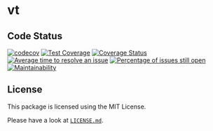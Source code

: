 # vt

## Code Status

[![codecov](https://codecov.io/gh/mimmi20/vt/graph/badge.svg?token=JLz8Oye5N0)](https://codecov.io/gh/mimmi20/vt)
[![Test Coverage](https://api.codeclimate.com/v1/badges/bf9f64b9309f1f7eaa9a/test_coverage)](https://codeclimate.com/github/mimmi20/vt/test_coverage)
[![Coverage Status](https://coveralls.io/repos/github/mimmi20/vt/badge.svg?branch=master)](https://coveralls.io/github/mimmi20/vt?branch=master)
[![Average time to resolve an issue](https://isitmaintained.com/badge/resolution/mimmi20/vt.svg)](https://isitmaintained.com/project/mimmi20/vt "Average time to resolve an issue")
[![Percentage of issues still open](https://isitmaintained.com/badge/open/mimmi20/vt.svg)](https://isitmaintained.com/project/mimmi20/vt "Percentage of issues still open")
[![Maintainability](https://api.codeclimate.com/v1/badges/bf9f64b9309f1f7eaa9a/maintainability)](https://codeclimate.com/github/mimmi20/vt/maintainability)

## License

This package is licensed using the MIT License.

Please have a look at [`LICENSE.md`](LICENSE.md).
